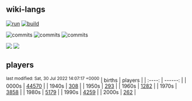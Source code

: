 ## wiki-langs
[![run](https://github.com/dreamerminsk/wiki-langs/actions/workflows/run.yml/badge.svg)](https://github.com/dreamerminsk/wiki-langs/actions/workflows/run.yml)
[![build](https://github.com/dreamerminsk/wiki-langs/actions/workflows/build.yml/badge.svg)](https://github.com/dreamerminsk/wiki-langs/actions/workflows/build.yml)

![commits](https://img.shields.io/github/commit-activity/y/dreamerminsk/wiki-langs)
![commits](https://img.shields.io/github/commit-activity/m/dreamerminsk/wiki-langs)
![commits](https://img.shields.io/github/commit-activity/w/dreamerminsk/wiki-langs)

![](https://img.shields.io/github/languages/code-size/dreamerminsk/wiki-langs)
![](https://img.shields.io/github/repo-size/dreamerminsk/wiki-langs)

## players
<sup>last modified: Sat, 30 Jul 2022 14:07:17 +0000</sup>
| births | players |
| :----: | ------: |
| 0000s | [44570](players/0000.births.csv) |
| 1940s | [308](players/1940.births.csv) |
| 1950s | [293](players/1950.births.csv) |
| 1960s | [1282](players/1960.births.csv) |
| 1970s | [3858](players/1970.births.csv) |
| 1980s | [5179](players/1980.births.csv) |
| 1990s | [4259](players/1990.births.csv) |
| 2000s | [262](players/2000.births.csv) |

